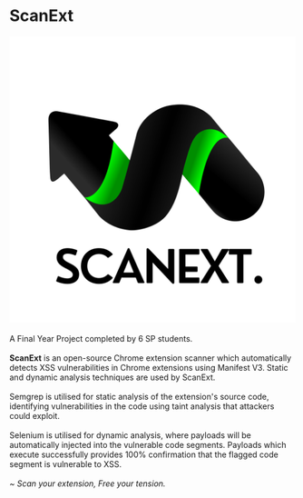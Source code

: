# ScanExt
![alt text](https://github.com/gcmaximus/chrome-ext-scanner/blob/main/logo.png?raw=true) 
<br><br>
A Final Year Project completed by 6 SP students.
<br><br>
<b>ScanExt</b> is an open-source Chrome extension scanner which automatically detects XSS vulnerabilities in Chrome extensions using Manifest V3. Static and dynamic analysis techniques are used by ScanExt.
<br><br>
Semgrep is utilised for static analysis of the extension's source code, identifying vulnerabilities in the code using taint analysis that attackers could exploit.
<br><br>
Selenium is utilised for dynamic analysis, where payloads will be automatically injected into the vulnerable code segments. Payloads which execute successfully provides 100% confirmation that the flagged code segment is vulnerable to XSS.
<br><br>
<i>~ Scan your extension, Free your tension.</i>

